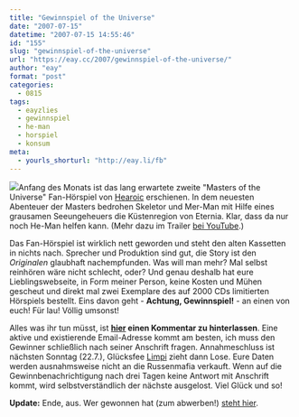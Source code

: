 ```yaml
---
title: "Gewinnspiel of the Universe"
date: "2007-07-15"
datetime: "2007-07-15 14:55:46"
id: "155"
slug: "gewinnspiel-of-the-universe"
url: "https://eay.cc/2007/gewinnspiel-of-the-universe/"
author: "eay"
format: "post"
categories:
  - 0815
tags:
  - eayzlies
  - gewinnspiel
  - he-man
  - horspiel
  - konsum
meta:
  - yourls_shorturl: "http://eay.li/fb"
---
```


![](/uploads/2007/motucd.jpg)Anfang des Monats ist das lang erwartete zweite "Masters of the Universe" Fan-Hörspiel von [Hearoic](http://www.hearoic.de/) erschienen. In dem neuesten Abenteuer der Masters bedrohen Skeletor und Mer-Man mit Hilfe eines grausamen Seeungeheuers die Küstenregion von Eternia. Klar, dass da nur noch He-Man helfen kann. (Mehr dazu im Trailer [bei YouTube](http://www.youtube.com/watch?v=Za_7hzdTXwE).)

Das Fan-Hörspiel ist wirklich nett geworden und steht den alten Kassetten in nichts nach. Sprecher und Produktion sind gut, die Story ist den _Originalen_ glaubhaft nachempfunden. Was will man mehr? Mal selbst reinhören wäre nicht schlecht, oder? Und genau deshalb hat eure Lieblingswebseite, in Form meiner Person, keine Kosten und Mühen gescheut und direkt mal zwei Exemplare des auf 2000 CDs limitierten Hörspiels bestellt. Eins davon geht - **Achtung, Gewinnspiel!** - an einen von euch! Für lau! Völlig umsonst!

Alles was ihr tun müsst, ist **[hier](//eay.cc/2007/gewinnspiel-of-the-universe/) einen Kommentar zu hinterlassen**. Eine aktive und existierende Email-Adresse kommt am besten, ich muss den Gewinner schließlich nach seiner Anschrift fragen. Annahmeschluss ist nächsten Sonntag (22.7.), Glücksfee [Limpi](http://spaetz.eayz.net/) zieht dann Lose. Eure Daten werden ausnahmsweise nicht an die Russenmafia verkauft. Wenn auf die Gewinnbenachrichtigung nach drei Tagen keine Antwort mit Anschrift kommt, wird selbstverständlich der nächste ausgelost. Viel Glück und so!

**Update:** Ende, aus. Wer gewonnen hat (zum abwerben!) [steht hier](//eay.cc/2007/meister-des-universums/).
